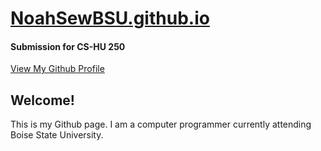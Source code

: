 # [NoahSewBSU.github.io](https//:NoahSewBSU.github.io)

#### Submission for CS-HU 250

[View My Github Profile](https://github.com/NoahSewBSU)

## Welcome!

This is my Github page. I am a computer programmer currently attending Boise State University.
